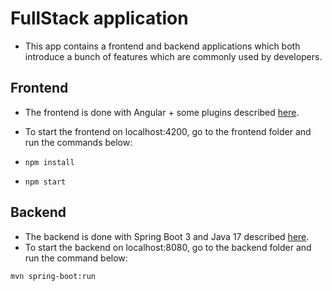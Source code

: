 # FullStack application

- This app contains a frontend and backend applications which both introduce a bunch of features which are commonly used by developers.

## Frontend

- The frontend is done with Angular + some plugins described [here](frontend).
- To start the frontend on localhost:4200, go to the frontend folder and run the commands below:

- `npm install`
- `npm start`

## Backend

- The backend is done with Spring Boot 3 and Java 17 described [here](backend).
- To start the backend on localhost:8080, go to the backend folder and run the command below:

`mvn spring-boot:run`
